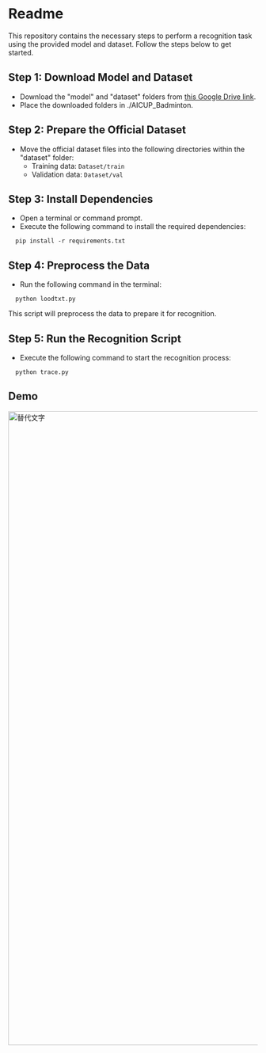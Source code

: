 # Readme

This repository contains the necessary steps to perform a recognition task using the provided model and dataset. Follow the steps below to get started.

## Step 1: Download Model and Dataset

- Download the "model" and "dataset" folders from [this Google Drive link]([https://drive.google.com/drive/folders/13UeUIDSr7yQ65lF-vhTPtmwmLgU8V0yQ?usp=sharing](https://drive.google.com/drive/folders/1jAv7HjAsrazy5h1WWk6YwKYWmHY2UvE6?usp=drive_link)).
- Place the downloaded folders in ./AICUP_Badminton.

## Step 2: Prepare the Official Dataset

- Move the official dataset files into the following directories within the "dataset" folder:
  - Training data: `Dataset/train`
  - Validation data: `Dataset/val`

## Step 3: Install Dependencies

- Open a terminal or command prompt.
- Execute the following command to install the required dependencies:
```shell
  pip install -r requirements.txt
```

## Step 4: Preprocess the Data

- Run the following command in the terminal:
```shell
  python loodtxt.py
```
This script will preprocess the data to prepare it for recognition.

## Step 5: Run the Recognition Script

- Execute the following command to start the recognition process:
```shell
  python trace.py
```

## Demo
<img src="./gif/comb.gif" alt="替代文字" style="width: 1280px;">



